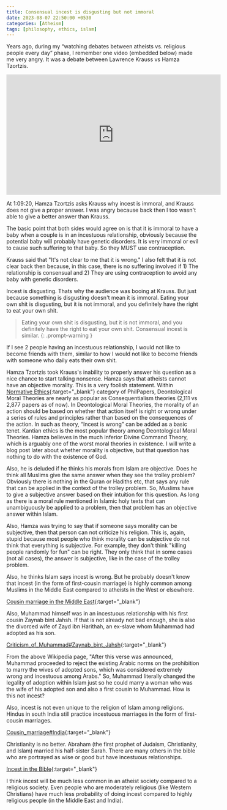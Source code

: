 ```yaml
---
title: Consensual incest is disgusting but not immoral
date: 2023-08-07 22:50:00 +0530
categories: [Atheism]
tags: [philosophy, ethics, islam]
---
```


Years ago, during my “watching debates between atheists vs. religious people every day” phase, I remember one video (embedded below) made me very angry. It was a debate between Lawrence Krauss vs Hamza Tzortzis.

<iframe width="560" height="315" src="https://www.youtube.com/embed/uSwJuOPG4FI?start=4160" title="YouTube video player" frameborder="0" allow="accelerometer; autoplay; clipboard-write; encrypted-media; gyroscope; picture-in-picture; web-share" allowfullscreen></iframe>

At 1:09:20, Hamza Tzortzis asks Krauss why incest is immoral, and Krauss does not give a proper answer. I was angry because back then I too wasn't able to give a better answer than Krauss.

The basic point that both sides would agree on is that it is immoral to have a baby when a couple is in an incestuous relationship, obviously because the potential baby will probably have genetic disorders. It is very immoral or evil to cause such suffering to that baby. So they MUST use contraception.

Krauss said that "It's not clear to me that it is wrong." I also felt that it is not clear back then because, in this case, there is no suffering involved if 1) The relationship is consensual and 2) They are using contraception to avoid any baby with genetic disorders.

Incest is disgusting. Thats why the audience was booing at Krauss. But just because something is disgusting doesn't mean it is immoral. Eating your own shit is disgusting, but it is not immoral, and you definitely have the right to eat your own shit.

> Eating your own shit is disgusting, but it is not immoral, and you definitely have the right to eat your own shit. Consensual incest is similar.
{: .prompt-warning }

If I see 2 people having an incestuous relationship, I would not like to become friends with them, similar to how I would not like to become friends with someone who daily eats their own shit.

Hamza Tzortzis took Krauss's inability to properly answer his question as a nice chance to start talking nonsense. Hamza says that atheists cannot have an objective morality. This is a very foolish statement. Within [Normative Ethics](https://philpapers.org/browse/normative-ethics){:target="_blank"} category of PhilPapers, Deontological Moral Theories are nearly as popular as Consequentialism theories (2,111 vs 2,877 papers as of now). In Deontological Moral Theories, the morality of an action should be based on whether that action itself is right or wrong under a series of rules and principles rather than based on the consequences of the action. In such as theory, “Incest is wrong” can be added as a basic tenet. Kantian ethics is the most popular theory among Deontological Moral Theories. Hamza believes in the much inferior Divine Command Theory, which is arguably one of the worst moral theories in existence. I will write a blog post later about whether morality is objective, but that question has nothing to do with the existence of God.

Also, he is deluded if he thinks his morals from Islam are objective. Does he think all Muslims give the same answer when they see the trolley problem? Obviously there is nothing in the Quran or Hadiths etc, that says any rule that can be applied in the context of the trolley problem. So, Muslims have to give a subjective answer based on their intuition for this question. As long as there is a moral rule mentioned in Islamic holy texts that can unambiguously be applied to a problem, then that problem has an objective answer within Islam.

Also, Hamza was trying to say that if someone says morality can be subjective, then that person can not criticize his religion. This is, again, stupid because most people who think morality can be subjective do not think that everything is subjective. For example, they don't think "killing people randomly for fun" can be right. They only think that in some cases (not all cases), the answer is subjective, like in the case of the trolley problem.

Also, he thinks Islam says incest is wrong. But he probably doesn't know that incest (in the form of first-cousin marriage) is highly common among Muslims in the Middle East compared to atheists in the West or elsewhere.

[Cousin marriage in the Middle East](https://en.wikipedia.org/wiki/Cousin_marriage_in_the_Middle_East){:target="_blank"}

Also, Muhammad himself was in an incestuous relationship with his first cousin Zaynab bint Jahsh. If that is not already not bad enough, she is also the divorced wife of Zayd ibn Harithah, an ex-slave whom Muhammad had adopted as his son. 

[Criticism_of_Muhammad#Zaynab_bint_Jahsh](https://en.wikipedia.org/wiki/Criticism_of_Muhammad#Zaynab_bint_Jahsh){:target="_blank"}

From the above Wikipedia page, "After this verse was announced, Muhammad proceeded to reject the existing Arabic norms on the prohibition to marry the wives of adopted sons, which was considered extremely wrong and incestuous among Arabs." So, Muhammad literally changed the legality of adoption within Islam just so he could marry a woman who was the wife of his adopted son and also a first cousin to Muhammad. How is this not incest?

Also, incest is not even unique to the religion of Islam among religions. Hindus in south India still practice incestuous marriages in the form of first-cousin marriages.

[Cousin_marriage#India](https://en.wikipedia.org/wiki/Cousin_marriage#India){:target="_blank"}

Christianity is no better. Abraham (the first prophet of Judaism, Christianity, and Islam) married his half-sister Sarah. There are many others in the bible who are portrayed as wise or good but have incestuous relationships.

[Incest in the Bible](https://en.wikipedia.org/wiki/Incest_in_the_Bible){:target="_blank"}

I think incest will be much less common in an atheist society compared to a religious society. Even people who are moderately religious (like Western Christians) have much less probability of doing incest compared to highly religious people (in the Middle East and India).